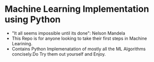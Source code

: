 # Machine Learning Implementation using Python
- "It all seems impossible until its done": Nelson Mandela  <br />
- This Repo is for anyone looking to take their first steps in Machine Learining. <br />
- Contains Python Implemenatation of mostly all the ML Algorithms concisely.Do Try them out yourself and Enjoy.

